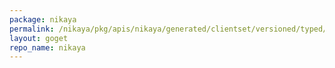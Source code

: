 ```yaml
---
package: nikaya
permalink: /nikaya/pkg/apis/nikaya/generated/clientset/versioned/typed/nikaya/v1alpha1
layout: goget
repo_name: nikaya
---
```

